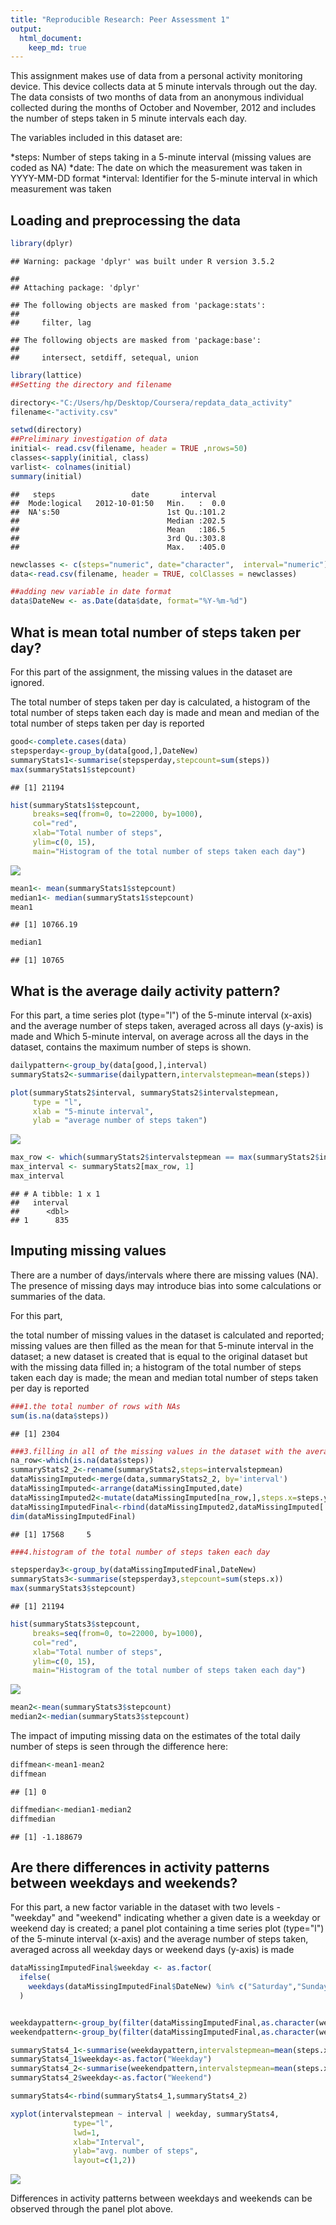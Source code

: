 ```yaml
---
title: "Reproducible Research: Peer Assessment 1"
output: 
  html_document:
    keep_md: true
---
```

This assignment makes use of data from a personal activity monitoring device. This device collects data at 5 minute intervals through out the day. The data consists of two months of data from an anonymous individual collected during the months of October and November, 2012 and includes the number of steps taken in 5 minute intervals each day.

The variables included in this dataset are:

*steps: Number of steps taking in a 5-minute interval (missing values are coded as NA)
*date: The date on which the measurement was taken in YYYY-MM-DD format
*interval: Identifier for the 5-minute interval in which measurement was taken



## Loading and preprocessing the data

```r
library(dplyr)
```

```
## Warning: package 'dplyr' was built under R version 3.5.2
```

```
## 
## Attaching package: 'dplyr'
```

```
## The following objects are masked from 'package:stats':
## 
##     filter, lag
```

```
## The following objects are masked from 'package:base':
## 
##     intersect, setdiff, setequal, union
```

```r
library(lattice)
##Setting the directory and filename

directory<-"C:/Users/hp/Desktop/Coursera/repdata_data_activity"
filename<-"activity.csv"

setwd(directory)
##Preliminary investigation of data
initial<- read.csv(filename, header = TRUE ,nrows=50)
classes<-sapply(initial, class)
varlist<- colnames(initial)
summary(initial)
```

```
##   steps                 date       interval    
##  Mode:logical   2012-10-01:50   Min.   :  0.0  
##  NA's:50                        1st Qu.:101.2  
##                                 Median :202.5  
##                                 Mean   :186.5  
##                                 3rd Qu.:303.8  
##                                 Max.   :405.0
```

```r
newclasses <- c(steps="numeric", date="character",  interval="numeric")
data<-read.csv(filename, header = TRUE, colClasses = newclasses)

##adding new variable in date format
data$DateNew <- as.Date(data$date, format="%Y-%m-%d")
```

## What is mean total number of steps taken per day?

For this part of the assignment, the missing values in the dataset are ignored.

The total number of steps taken per day is calculated,
a histogram of the total number of steps taken each day is made
and mean and median of the total number of steps taken per day is reported

```r
good<-complete.cases(data)
stepsperday<-group_by(data[good,],DateNew)
summaryStats1<-summarise(stepsperday,stepcount=sum(steps))
max(summaryStats1$stepcount)
```

```
## [1] 21194
```

```r
hist(summaryStats1$stepcount,
     breaks=seq(from=0, to=22000, by=1000),
     col="red", 
     xlab="Total number of steps", 
     ylim=c(0, 15), 
     main="Histogram of the total number of steps taken each day")
```

![](PA1_template_files/figure-html/unnamed-chunk-2-1.png)<!-- -->

```r
mean1<- mean(summaryStats1$stepcount)
median1<- median(summaryStats1$stepcount)
mean1
```

```
## [1] 10766.19
```

```r
median1
```

```
## [1] 10765
```


## What is the average daily activity pattern?

For this part,  a time series plot (type="l") of the 5-minute interval (x-axis) and the average number of steps taken, averaged across all days (y-axis) is made and Which 5-minute interval, on average across all the days in the dataset, contains the maximum number of steps is shown.


```r
dailypattern<-group_by(data[good,],interval)
summaryStats2<-summarise(dailypattern,intervalstepmean=mean(steps))

plot(summaryStats2$interval, summaryStats2$intervalstepmean, 
     type = "l", 
     xlab = "5-minute interval", 
     ylab = "average number of steps taken")
```

![](PA1_template_files/figure-html/unnamed-chunk-3-1.png)<!-- -->

```r
max_row <- which(summaryStats2$intervalstepmean == max(summaryStats2$intervalstepmean))
max_interval <- summaryStats2[max_row, 1]
max_interval
```

```
## # A tibble: 1 x 1
##   interval
##      <dbl>
## 1      835
```


## Imputing missing values

There are a number of days/intervals where there are missing values (NA). The presence of missing days may introduce bias into some calculations or summaries of the data.

For this part,

the total number of missing values in the dataset is calculated and reported;
missing values are then filled as the mean for that 5-minute interval in the dataset;
a new dataset is created that is equal to the original dataset but with the missing data filled in;
a histogram of the total number of steps taken each day is made;
the mean and median total number of steps taken per day is reported
 
 

```r
###1.the total number of rows with NAs
sum(is.na(data$steps))
```

```
## [1] 2304
```

```r
###3.filling in all of the missing values in the dataset with the average of 5 minute interval
na_row<-which(is.na(data$steps))
summaryStats2_2<-rename(summaryStats2,steps=intervalstepmean)
dataMissingImputed<-merge(data,summaryStats2_2, by='interval')
dataMissingImputed<-arrange(dataMissingImputed,date)
dataMissingImputed2<-mutate(dataMissingImputed[na_row,],steps.x=steps.y)
dataMissingImputedFinal<-rbind(dataMissingImputed2,dataMissingImputed[!(is.na(dataMissingImputed$steps.x)),])
dim(dataMissingImputedFinal)
```

```
## [1] 17568     5
```

```r
###4.histogram of the total number of steps taken each day

stepsperday3<-group_by(dataMissingImputedFinal,DateNew)
summaryStats3<-summarise(stepsperday3,stepcount=sum(steps.x))
max(summaryStats3$stepcount)
```

```
## [1] 21194
```

```r
hist(summaryStats3$stepcount,
     breaks=seq(from=0, to=22000, by=1000),
     col="red", 
     xlab="Total number of steps", 
     ylim=c(0, 15), 
     main="Histogram of the total number of steps taken each day")
```

![](PA1_template_files/figure-html/unnamed-chunk-4-1.png)<!-- -->

```r
mean2<-mean(summaryStats3$stepcount)
median2<-median(summaryStats3$stepcount)
```
The impact of imputing missing data on the estimates of the total daily number of steps is seen through the difference here:

```r
diffmean<-mean1-mean2
diffmean
```

```
## [1] 0
```

```r
diffmedian<-median1-median2
diffmedian
```

```
## [1] -1.188679
```

## Are there differences in activity patterns between weekdays and weekends?

For this part, 
a new factor variable in the dataset with two levels - "weekday" and "weekend" indicating whether a given date is a weekday or weekend day is created;
a panel plot containing a time series plot (type="l") of the 5-minute interval (x-axis) and the average number of steps taken, averaged across all weekday days or weekend days (y-axis) is made



```r
dataMissingImputedFinal$weekday <- as.factor(
  ifelse(
    weekdays(dataMissingImputedFinal$DateNew) %in% c("Saturday","Sunday"), "Weekend", "Weekday")
  )


weekdaypattern<-group_by(filter(dataMissingImputedFinal,as.character(weekday)=="Weekday"),interval)
weekendpattern<-group_by(filter(dataMissingImputedFinal,as.character(weekday)=="Weekend"),interval)

summaryStats4_1<-summarise(weekdaypattern,intervalstepmean=mean(steps.x))
summaryStats4_1$weekday<-as.factor("Weekday")
summaryStats4_2<-summarise(weekendpattern,intervalstepmean=mean(steps.x))
summaryStats4_2$weekday<-as.factor("Weekend")

summaryStats4<-rbind(summaryStats4_1,summaryStats4_2)

xyplot(intervalstepmean ~ interval | weekday, summaryStats4, 
              type="l", 
              lwd=1, 
              xlab="Interval", 
              ylab="avg. number of steps", 
              layout=c(1,2))
```

![](PA1_template_files/figure-html/unnamed-chunk-6-1.png)<!-- -->








Differences in activity patterns between weekdays and weekends can be observed through the panel plot above.


